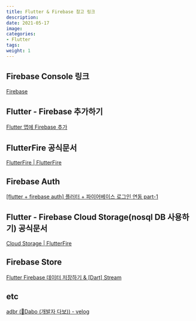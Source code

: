 ```yaml
---
title: Flutter & Firebase 참고 링크
description: 
date: 2021-05-17
image: 
categories:
- Flutter
tags:
weight: 1
---
```


## **Firebase Console 링크**

[Firebase](https://firebase.google.com/?hl=ko)

## Flutter - Firebase 추가하기

[Flutter 앱에 Firebase 추가](https://firebase.google.com/docs/flutter/setup?hl=ko&platform=android)

## FlutterFire 공식문서

[FlutterFire | FlutterFire](https://firebase.flutter.dev/)

## Firebase Auth

[[flutter + firebase auth] 플러터 + 파이어베이스 로그인 연동 part-1](https://sudarlife.tistory.com/entry/flutter-firebase-auth-%ED%94%8C%EB%9F%AC%ED%84%B0-%ED%8C%8C%EC%9D%B4%EC%96%B4%EB%B2%A0%EC%9D%B4%EC%8A%A4-%EC%97%B0%EB%8F%99-%EB%A1%9C%EA%B7%B8%EC%9D%B8%EC%9D%84-%EA%B5%AC%EC%97%B0%ED%95%B4%EB%B3%B4%EC%9E%90-part-1)

## Flutter - Firebase Cloud Storage(nosql DB 사용하기) 공식문서

[Cloud Storage | FlutterFire](https://firebase.flutter.dev/docs/storage/overview)

## Firebase Store

[Flutter Firebase 데이터 저장하기 & [Dart] Stream](https://hoony-gunputer.tistory.com/entry/Flutter-Firebase-%EB%8D%B0%EC%9D%B4%ED%84%B0-%EC%A0%80%EC%9E%A5%ED%95%98%EA%B8%B0?category=806285)

## etc

[adbr (💜Dabo (개발자 다보)) - velog](https://velog.io/@adbr)